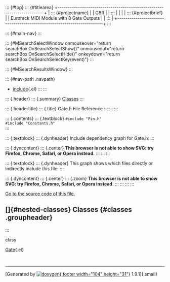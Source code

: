 ::: {#top}
::: {#titlearea}
+-----------------------------------------------------------------------+
| ::: {#projectname}                                                    |
| G8R                                                                   |
| :::                                                                   |
|                                                                       |
| ::: {#projectbrief}                                                   |
| Eurorack MIDI Module with 8 Gate Outputs                              |
| :::                                                                   |
+-----------------------------------------------------------------------+
:::

::: {#main-nav}
:::

::: {#MSearchSelectWindow onmouseover="return searchBox.OnSearchSelectShow()" onmouseout="return searchBox.OnSearchSelectHide()" onkeydown="return searchBox.OnSearchSelectKey(event)"}
:::

::: {#MSearchResultsWindow}
:::

::: {#nav-path .navpath}
-   [include](dir_d44c64559bbebec7f509842c48db8b23.html){.el}
:::
:::

::: {.header}
::: {.summary}
[Classes](#nested-classes)
:::

::: {.headertitle}
::: {.title}
Gate.h File Reference
:::
:::
:::

::: {.contents}
::: {.textblock}
`#include "Pin.h"`\
`#include "Constants.h"`\
:::

::: {.textblock}
::: {.dynheader}
Include dependency graph for Gate.h:
:::

::: {.dyncontent}
::: {.center}
**This browser is not able to show SVG: try Firefox, Chrome, Safari, or
Opera instead.**
:::
:::
:::

::: {.textblock}
::: {.dynheader}
This graph shows which files directly or indirectly include this file:
:::

::: {.dyncontent}
::: {.center}
::: {.zoom}
**This browser is not able to show SVG: try Firefox, Chrome, Safari, or
Opera instead.**
:::
:::
:::
:::

[Go to the source code of this file.](Gate_8h_source.html)

[]{#nested-classes} Classes {#classes .groupheader}
---------------------------
:::

class  

[Gate](classGate.html){.el}

 

------------------------------------------------------------------------

[Generated by [![doxygen](doxygen.svg){.footer width="104"
height="31"}](https://www.doxygen.org/index.html) 1.9.1]{.small}
